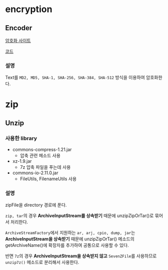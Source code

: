 # encryption

## Encoder

[암호화 사이트](https://coding.tools/kr/sha256)

[코드](https://github.com/mike-urssu/sample-codes/blob/develop/utils/src/encryption/Encoder.java)

### 설명

Text를 `MD2, MD5, SHA-1, SHA-256, SHA-384, SHA-512` 방식을 이용하여 암호화한다.

# zip

## Unzip

### 사용한 library

- commons-compress-1.21.jar
  - 압축 관련 메소드 사용
- xz-1.9.jar
  - 7z 압축 파일을 푸는데 사용
- commons-io-2.11.0.jar
  - FileUtils, FilenameUtils 사용

### 설명

zipFile을 directory 경로에 푼다.

`zip, tar`의 경우 **ArchiveInputStream를 상속받기** 때문에 unzipZipOrTar()로 묶어서 처리한다.

`ArchiveStreamFactory`에서 지원하는 `ar, arj, cpio, dump, jar`는 **ArchiveInputStream을 상속받기** 때문에 unzipZipOrTar() 메소드의 getArchiveName()에 확장자를 추가하여 공통으로 사용할 수 있다.

반면 `7z`의 경우 **ArchiveInputStream을 상속받지 않고** `SevenZFile`를 사용하므로 `unzip7z()` 메소드로 분리해서 사용한다.
